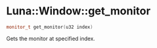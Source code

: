 # Luna::Window::get_monitor

```c++
monitor_t get_monitor(u32 index)
```

Gets the monitor at specified index. 

